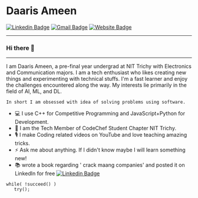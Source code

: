 # Daaris Ameen

[![Linkedin Badge](https://img.shields.io/badge/-LinkedIn-blue?style=flat-square&logo=Linkedin&logoColor=white&link=https://www.linkedin.com/in/daaris-ameen-430281214/)](https://www.linkedin.com/in/daaris-ameen-430281214/) 
[![Gmail Badge](https://img.shields.io/badge/-Gmail-c14438?style=flat-square&logo=Gmail&logoColor=white&link=mailto:daaris.zameer@gmail.com)](mailto:daaris.zameer@gmail.com)
[![Website Badge](https://img.shields.io/badge/-Website-black?style=flat-square&logo=Codepen&logoColor=white&link=https://daarisameen.github.io/my_portfolio/)](https://daarisameen.github.io/my_portfolio/)

---
### Hi there 👋
---
I am Daaris Ameen, a pre-final year undergrad at NIT Trichy with Electronics and Communication majors.
I am a tech enthusiast who likes creating new things and experimenting with technical stuffs.
I'm a fast learner and enjoy the challenges encountered along the way.
My interests lie primarily in the field of AI, ML, and DL.
```
In short I am obsessed with idea of solving problems using software.

```
- :computer: I use C++ for Competitive Programming and JavaScript+Python for Development.
- 🏅 I am the Tech Member of CodeChef Student Chapter NIT Trichy.
- 🎙️ I make Coding related videos on YouTube and love teaching amazing tricks.
- ⚡ Ask me about anything. If I didn't know maybe I will learn something new!
- 📚 wrote a book regarding ' crack maang companies' and posted it on LinkedIn for free [![Linkedin Badge](https://img.shields.io/badge/-LinkedIn-blue?style=flat-square&logo=Linkedin&logoColor=white&link=Book)](https://www.linkedin.com/posts/daaris-ameen-430281214_crack-maang-companies-dsa-questions-c-activity-6975715129329946625-s0yy?utm_source=share&utm_medium=member_ios)

```
while( !succeed() )
   try();
```

